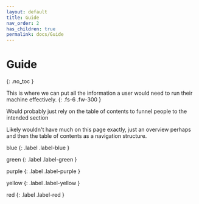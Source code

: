 ```yaml
---
layout: default
title: Guide
nav_order: 2
has_children: true
permalink: docs/Guide
---
```


# Guide
{: .no_toc }

This is where we can put all the information a user would need to run their machine effectively.
{: .fs-6 .fw-300 }

Would probably just rely on the table of contents to funnel people to the intended section

Likely wouldn't have much on this page exactly, just an overview perhaps and then the table of contents as a navigation structure.

blue
{: .label .label-blue }

green
{: .label .label-green }

purple
{: .label .label-purple }

yellow
{: .label .label-yellow }

red
{: .label .label-red }